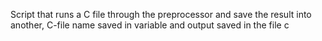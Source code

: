 Script that runs a C file through the preprocessor and save the result into another, C-file name saved in variable   and output saved in the file c
